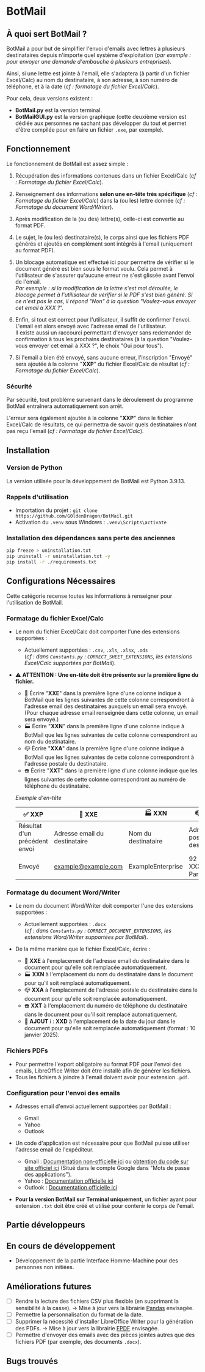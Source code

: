 # BotMail
## À quoi sert BotMail ?
BotMail a pour but de simplifier l'envoi d'emails avec lettres à plusieurs destinataires depuis n'importe quel système d'exploitation (*par exemple : pour envoyer une demande d'embauche à plusieurs entreprises*).

Ainsi, si une lettre est jointe à l'email, elle s'adaptera (à partir d'un fichier Excel/Calc) au nom du destinataire, à son adresse, à son numéro de téléphone, et à la date (*cf : formatage du fichier Excel/Calc*).

Pour cela, deux versions existent :  
- **BotMail.py** est la version terminal.  
- **BotMailGUI.py** est la version graphique (cette deuxième version est dédiée aux personnes ne sachant pas développer du tout et permet d'être compilée pour en faire un fichier `.exe`, par exemple).

## Fonctionnement 
Le fonctionnement de BotMail est assez simple :  

1. Récupération des informations contenues dans un fichier Excel/Calc (*cf : Formatage du fichier Excel/Calc*).  

2. Renseignement des informations **selon une en-tête très spécifique** (*cf : Formatage du fichier Excel/Calc*) dans la (ou les) lettre donnée (*cf : Formatage du document Word/Writer*).  

3. Après modification de la (ou des) lettre(s), celle-ci est convertie au format PDF.  

4. Le sujet, le (ou les) destinataire(s), le corps ainsi que les fichiers PDF générés et ajoutés en complément sont intégrés à l'email (uniquement au format PDF).  

5. Un blocage automatique est effectué ici pour permettre de vérifier si le document généré est bien sous le format voulu. Cela permet à l'utilisateur de s'assurer qu'aucune erreur ne s'est glissée avant l'envoi de l'email.  
   *Par exemple : si la modification de la lettre s'est mal déroulée, le blocage permet à l'utilisateur de vérifier si le PDF s'est bien généré. Si ce n'est pas le cas, il répond "Non" à la question "Voulez-vous envoyer cet email à XXX ?".*  

6. Enfin, si tout est correct pour l'utilisateur, il suffit de confirmer l'envoi. L'email est alors envoyé avec l'adresse email de l'utilisateur.  
   Il existe aussi un raccourci permettant d'envoyer sans redemander de confirmation à tous les prochains destinataires (à la question "Voulez-vous envoyer cet email à XXX ?", le choix "Oui pour tous").  

7. Si l'email a bien été envoyé, sans aucune erreur, l'inscription "Envoyé" sera ajoutée à la colonne "**XXP**" du fichier Excel/Calc de résultat (*cf : Formatage du fichier Excel/Calc*).

### Sécurité
Par sécurité, tout problème survenant dans le déroulement du programme BotMail entraînera automatiquement son arrêt.  

L'erreur sera également ajoutée à la colonne "**XXP**" dans le fichier Excel/Calc de résultats, ce qui permettra de savoir quels destinataires n'ont pas reçu l'email (*cf : Formatage du fichier Excel/Calc*).

## Installation
### Version de Python
La version utilisée pour la développement de BotMail est Python 3.9.13.

### Rappels d'utilisation
- Importation du projet  : 
`git clone https://github.com/G0ldenDragon/BotMail.git`
- Activation du `.venv` sous Windows : `.venv\Scripts\activate`

### Installation des dépendances sans perte des anciennes
``` Bash 
pip freeze > uninstallation.txt
pip uninstall -r uninstallation.txt -y
pip install -r ./requirements.txt
```

## Configurations Nécessaires  
Cette catégorie recense toutes les informations à renseigner pour l'utilisation de BotMail.  

### Formatage du fichier Excel/Calc  
- Le nom du fichier Excel/Calc doit comporter l'une des extensions supportées :  
    - Actuellement supportées : `.csv`, `.xls`, `.xlsx`, `.ods`  
    (*cf : dans `Constants.py` : `CORRECT_SHEET_EXTENSIONS`, les extensions Excel/Calc supportées par BotMail*).  

- ⚠️ **ATTENTION : Une en-tête doit être présente sur la première ligne du fichier.**  
    - 📧 Écrire "**XXE**" dans la première ligne d'une colonne indique à BotMail que les lignes suivantes de cette colonne correspondront à l'adresse email des destinataires auxquels un email sera envoyé. (Pour chaque adresse email renseignée dans cette colonne, un email sera envoyé.)  
    - 🏭 Écrire "**XXN**" dans la première ligne d'une colonne indique à BotMail que les lignes suivantes de cette colonne correspondront au nom du destinataire.  
    - 📪 Écrire "**XXA**" dans la première ligne d'une colonne indique à BotMail que les lignes suivantes de cette colonne correspondront à l'adresse postale du destinataire.  
    - ☎️ Écrire "**XXT**" dans la première ligne d'une colonne indique que les lignes suivantes de cette colonne correspondront au numéro de téléphone du destinataire.

  *Exemple d'en-tête*  

    | ✅ **XXP** | 📧 **XXE** | 🏭 **XXN** | 📪 **XXA** | ☎️ **XXT** |  
    | --- | --- | --- | --- | --- |  
    | Résultat d'un précédent envoi | Adresse email du destinataire | Nom du destinataire | Adresse postale du destinataire | Numéro de téléphone du destinataire |  
    | Envoyé | example@example.com | ExampleEnterprise | 92 avenue XXX - Paris | +33 7 XX XX XX XX |

### Formatage du document Word/Writer  
- Le nom du document Word/Writer doit comporter l'une des extensions supportées :  
    - Actuellement supportées : `.docx`  
    (*cf : dans `Constants.py` : `CORRECT_DOCUMENT_EXTENSIONS`, les extensions Word/Writer supportées par BotMail*).  

- De la même manière que le fichier Excel/Calc, écrire :  
    - 📧 **XXE** à l'emplacement de l'adresse email du destinataire dans le document pour qu'elle soit remplacée automatiquement.  
    - 🏭 **XXN** à l'emplacement du nom du destinataire dans le document pour qu'il soit remplacé automatiquement.  
    - 📪 **XXA** à l'emplacement de l'adresse postale du destinataire dans le document pour qu'elle soit remplacée automatiquement.  
    - ☎️ **XXT** à l'emplacement du numéro de téléphone du destinataire dans le document pour qu'il soit remplacé automatiquement.  
    - 📅 **AJOUT** ℹ️ : **XXD** à l'emplacement de la date du jour dans le document pour qu'elle soit remplacée automatiquement (format : 10 janvier 2025).  

### Fichiers PDFs  
- Pour permettre l'export obligatoire au format PDF pour l'envoi des emails, LibreOffice Writer doit être installé afin de générer les fichiers.  
- Tous les fichiers à joindre à l'email doivent avoir pour extension `.pdf`.  

### Configuration pour l'envoi des emails  
- Adresses email d'envoi actuellement supportées par BotMail :  
    - Gmail  
    - Yahoo  
    - Outlook  

- Un code d'application est nécessaire pour que BotMail puisse utiliser l'adresse email de l'expéditeur.  
    - Gmail : [Documentation non-officielle ici](https://www.go-soft.ch/index.php/faq-generalites/136-creer-un-mot-de-passe-d-application-sur-google) ou [obtention du code sur site officiel ici](https://myaccount.google.com/apppasswords) (Situé dans le compte Google dans "Mots de passe des applications").
    - Yahoo : [Documentation officielle ici](https://fr.aide.yahoo.com/kb/G%C3%A9n%C3%A9rer-et-g%C3%A9rer-des-mots-de-passe-d%E2%80%99application-tierce-sln15241.html?guccounter=1)
    - Outlook : [Documentation officielle ici](https://support.microsoft.com/fr-fr/account-billing/cr%C3%A9er-des-mots-de-passe-d-application-%C3%A0-partir-de-la-page-informations-de-s%C3%A9curit%C3%A9-aper%C3%A7u-d8bc744a-ce3f-4d4d-89c9-eb38ab9d4137)

- **Pour la version BotMail sur Terminal uniquement**, un fichier ayant pour extension `.txt` doit être créé et utilisé pour contenir le corps de l'email.

## Partie développeurs
<!-- ### Constantes à définir pour l'utilisation du mode terminal
#### Fichier Excel/Calc
- FILE_SHEET_PATH : Le chemin d'accès vers un fichier ".csv" respectant la configuration nécessaire.
    ``` Python
    r"path/to/Adresses.csv"
    ```

#### Document Word/Writer
- MOTIVATION_LETTER_PATH : Le chemin d'accès vers la lettre de motivation ".docx" respectant la configuration nécessaire.
    ``` Python
    r"path/to/Lettre de Motivation.docx"
    ```

- MOTIVATION_LETTER_PATH_FINAL : La définition du nom de la lettre de motivation modifiée ".docx" respectant la configuration nécessaire.
    ``` Python
    r"Lettre de Motivation Finale.docx"
    ```

#### Documents PDF
- LIBRE_OFFICE_PATH = 
    ``` Python
    r"path\to\LibreOffice\program\soffice.exe"
    ```

- MOTIVATION_LETTER_PATH_PDF : La définition du nom de la lettre de motivation imprimer ".pdf" respectant la configuration nécessaire.
    ``` Python
    r"Lettre de Motivation Imprimer.pdf"
    ```

- Les chemins d'accès vers les fichiers PDFs à joindre avec le nom à utiliser en JSON.
    ``` Python (JSON)
    PDFFILES = {
        MOTIVATION_LETTER_PATH_PDF : MOTIVATION_LETTER_PATH_PDF,
        r"path/to/the/file.pdf" : r"name of the attachment.pdf",
        r"second/path/to/the/file.pdf" : r"name of the second attachment.pdf"
    }
    ```

#### Partie Email
- MDP_APPLICATION : Le code d'application générer par l'adresse mail de l'envoyeur
    ``` Python
    r"some thing here code"
    ```

- EMAIL_SENDER : Email de l'envoyeur 
    ``` Python
    r"example.email@gmail.com"
    ```

- EMAIL_CONTENT_PATH : Contenu du mail
    ``` Python
    r"path/to/the.Message.txt"
    ```

- EMAIL_SUBJECT : Sujet du mail
    ``` Python
    r"Candidature Spontanée pour Job Étudiant"
    ``` -->

## En cours de développement
- Développement de la partie Interface Homme-Machine pour des personnes non initiées.

## Améliorations futures
- [ ] Rendre la lecture des fichiers CSV plus flexible (en supprimant la sensibilité à la casse). → Mise à jour vers la librairie [Pandas](https://pypi.org/project/pandas/) envisagée.
- [ ] Permettre la personnalisation du format de la date.
- [ ] Supprimer la nécessité d'installer LibreOffice Writer pour la génération des PDFs. → Mise à jour vers la librairie [FPDF](https://pyfpdf.github.io/fpdf2/) envisagée.
- [ ] Permettre d'envoyer des emails avec des pièces jointes autres que des fichiers PDF (par exemple, des documents `.docx`).

## Bugs trouvés